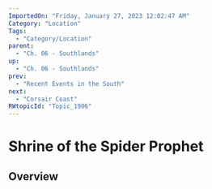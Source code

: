 ```yaml
---
ImportedOn: "Friday, January 27, 2023 12:02:47 AM"
Category: "Location"
Tags:
  - "Category/Location"
parent:
  - "Ch. 06 - Southlands"
up:
  - "Ch. 06 - Southlands"
prev:
  - "Recent Events in the South"
next:
  - "Corsair Coast"
RWtopicId: "Topic_1906"
---
```

# Shrine of the Spider Prophet
## Overview
